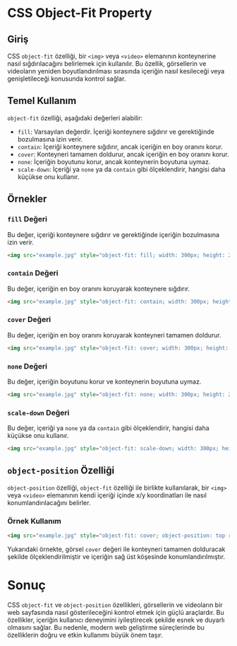 # CSS Object-Fit Property

## Giriş

CSS `object-fit` özelliği, bir `<img>` veya `<video>` elemanının konteynerine nasıl sığdırılacağını belirlemek için kullanılır. Bu özellik, görsellerin ve videoların yeniden boyutlandırılması sırasında içeriğin nasıl kesileceği veya genişletileceği konusunda kontrol sağlar.

## Temel Kullanım

`object-fit` özelliği, aşağıdaki değerleri alabilir:

- `fill`: Varsayılan değerdir. İçeriği konteynere sığdırır ve gerektiğinde bozulmasına izin verir.
- `contain`: İçeriği konteynere sığdırır, ancak içeriğin en boy oranını korur.
- `cover`: Konteyneri tamamen doldurur, ancak içeriğin en boy oranını korur.
- `none`: İçeriğin boyutunu korur, ancak konteynerin boyutuna uymaz.
- `scale-down`: İçeriği ya `none` ya da `contain` gibi ölçeklendirir, hangisi daha küçükse onu kullanır.

## Örnekler

### `fill` Değeri

Bu değer, içeriği konteynere sığdırır ve gerektiğinde içeriğin bozulmasına izin verir.

```html
<img src="example.jpg" style="object-fit: fill; width: 300px; height: 200px;">
```

### `contain` Değeri

Bu değer, içeriğin en boy oranını koruyarak konteynere sığdırır.

```html
<img src="example.jpg" style="object-fit: contain; width: 300px; height: 200px;">
```

### `cover` Değeri

Bu değer, içeriğin en boy oranını koruyarak konteyneri tamamen doldurur.

```html
<img src="example.jpg" style="object-fit: cover; width: 300px; height: 200px;">
```

### `none` Değeri

Bu değer, içeriğin boyutunu korur ve konteynerin boyutuna uymaz.

```html
<img src="example.jpg" style="object-fit: none; width: 300px; height: 200px;">
```

### `scale-down` Değeri

Bu değer, içeriği ya `none` ya da `contain` gibi ölçeklendirir, hangisi daha küçükse onu kullanır.

```html
<img src="example.jpg" style="object-fit: scale-down; width: 300px; height: 200px;">
```

## `object-position` Özelliği

`object-position` özelliği, `object-fit` özelliği ile birlikte kullanılarak, bir `<img>` veya `<video>` elemanının kendi içeriği içinde x/y koordinatları ile nasıl konumlandırılacağını belirler.

### Örnek Kullanım

```html
<img src="example.jpg" style="object-fit: cover; object-position: top right; width: 300px; height: 200px;">
```

Yukarıdaki örnekte, görsel `cover` değeri ile konteyneri tamamen dolduracak şekilde ölçeklendirilmiştir ve içeriğin sağ üst köşesinde konumlandırılmıştır.

# Sonuç

CSS `object-fit` ve `object-position` özellikleri, görsellerin ve videoların bir web sayfasında nasıl gösterileceğini kontrol etmek için güçlü araçlardır. Bu özellikler, içeriğin kullanıcı deneyimini iyileştirecek şekilde esnek ve duyarlı olmasını sağlar. Bu nedenle, modern web geliştirme süreçlerinde bu özelliklerin doğru ve etkin kullanımı büyük önem taşır.
